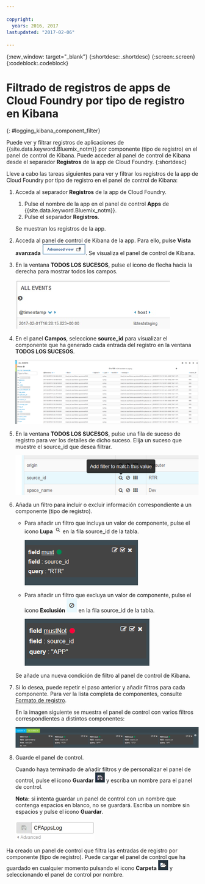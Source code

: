 ```yaml
---

copyright:
  years: 2016, 2017
lastupdated: "2017-02-06"

---
```


<!-- Common attributes used in the template are defined as follows: -->
{:new_window: target="_blank"}
{:shortdesc: .shortdesc}
{:screen:.screen}
{:codeblock:.codeblock}

# Filtrado de registros de apps de Cloud Foundry por tipo de registro en Kibana
<!-- for example, Uploading your data -->
{: #logging_kibana_component_filter}
<!-- Provide an appropriate ID above -->

Puede ver y filtrar registros de aplicaciones de {{site.data.keyword.Bluemix_notm}} por componente (tipo de registro) en el panel de control de Kibana. Puede acceder al panel de control de Kibana desde el separador **Registros** de la app de Cloud Foundry. 
{:shortdesc}

<!-- Include a sentence to briefly introduce the steps/subtopics. Example: -->
Lleve a cabo las tareas siguientes para ver y filtrar los registros de la app de Cloud Foundry por tipo de registro en el panel de control de Kibana:

1. Acceda al separador **Registros** de la app de Cloud Foundry. 

    1. Pulse el nombre de la app en el panel de control **Apps** de {{site.data.keyword.Bluemix_notm}}.
    2. Pulse el separador **Registros**. 
    
    Se muestran los registros de la app.

2. Acceda al panel de control de Kibana de la app. Para ello, pulse **Vista avanzada** ![Enlace de vista avanzada](images/logging_advanced_view.jpg). Se visualiza el panel de control de Kibana.

3. En la ventana **TODOS LOS SUCESOS**, pulse el icono de flecha hacia la derecha para mostrar todos los campos. 

    ![Ventana Todos los sucesos con icono de flecha hacia la derecha](images/logging_all_events_no_fields.jpg)

4. En el panel **Campos**, seleccione **source_id** para visualizar el componente que ha generado cada entrada del registro en la ventana **TODOS LOS SUCESOS**.

    ![Ventana Todos los sucesos con el campo source_id seleccionado](images/logging_component.png)

5. En la ventana **TODOS LOS SUCESOS**, pulse una fila de suceso de registro para ver los detalles de dicho suceso. Elija un suceso que muestre el source_id que desea filtrar.

    ![Ventana Todos los sucesos que muestra detalles del suceso de registro seleccionado](images/logging_component_add_filter.png)

6. Añada un filtro para incluir o excluir información correspondiente a un componente (tipo de registro). 

    * Para añadir un filtro que incluya un valor de componente, pulse el icono **Lupa** ![icono Lupa](images/logging_magnifying_glass.jpg) en la fila source_id de la tabla. 

        ![Condición de filtro para el campo source_id](images/logging_component_filter.png) 

    * Para añadir un filtro que excluya un valor de componente, pulse el icono **Exclusión** ![icono de exclusión](images/logging_exclusion_icon.png) en la fila source_id de la tabla. 
    
         ![Condición de filtro para excluir el campo source_id](images/logging_component_add_exclusion_filter.png) 
     
     Se añade una nueva condición de filtro al panel de control de Kibana.

7. Si lo desea, puede repetir el paso anterior y añadir filtros para cada componente. Para ver la lista completa de componentes, consulte [Formato de registro](../logging_view_kibana3.html#kibana_log_format_cf).

    En la imagen siguiente se muestra el panel de control con varios filtros correspondientes a distintos componentes:
    
    ![Varias condiciones de filtro para el campo source_id](images/logging_component_multiple_filters.png)

8. Guarde el panel de control. 

    Cuando haya terminado de añadir filtros y de personalizar el panel de control, pulse el icono **Guardar** ![icono Guardar](images/logging_save.jpg) y escriba un nombre para el panel de control. 
      
    **Nota:** si intenta guardar un panel de control con un nombre que contenga espacios en blanco, no se guardará. Escriba un nombre sin espacios y pulse el icono **Guardar**.
    
    ![Guarde el nombre del panel de control ](images/logging_save_dashboard.jpg)

Ha creado un panel de control que filtra las entradas de registro por componente (tipo de registro). Puede cargar el panel de control que ha guardado en cualquier momento pulsando el icono **Carpeta** ![icono Carpeta](images/logging_folder.jpg) y seleccionando el panel de control por nombre.


